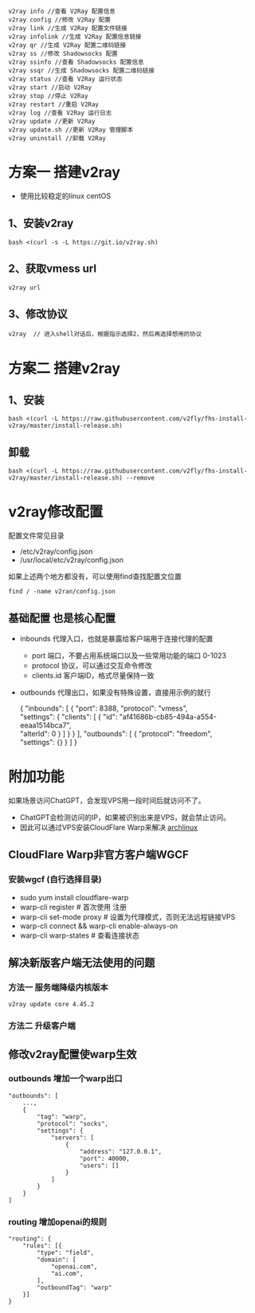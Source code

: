     v2ray info //查看 V2Ray 配置信息
    v2ray config //修改 V2Ray 配置
    v2ray link //生成 V2Ray 配置文件链接
    v2ray infolink //生成 V2Ray 配置信息链接
    v2ray qr //生成 V2Ray 配置二维码链接
    v2ray ss //修改 Shadowsocks 配置
    v2ray ssinfo //查看 Shadowsocks 配置信息
    v2ray ssqr //生成 Shadowsocks 配置二维码链接
    v2ray status //查看 V2Ray 运行状态
    v2ray start //启动 V2Ray
    v2ray stop //停止 V2Ray
    v2ray restart //重启 V2Ray
    v2ray log //查看 V2Ray 运行日志
    v2ray update //更新 V2Ray
    v2ray update.sh //更新 V2Ray 管理脚本
    v2ray uninstall //卸载 V2Ray

# 方案一 搭建v2ray
 * 使用比较稳定的linux   centOS

## 1、安装v2ray

    bash <(curl -s -L https://git.io/v2ray.sh)


## 2、获取vmess url

    v2ray url

## 3、修改协议

    v2ray  // 进入shell对话后，根据指示选择2，然后再选择想用的协议


# 方案二 搭建v2ray

## 1、安装
    bash <(curl -L https://raw.githubusercontent.com/v2fly/fhs-install-v2ray/master/install-release.sh)

## 卸载

    bash <(curl -L https://raw.githubusercontent.com/v2fly/fhs-install-v2ray/master/install-release.sh) --remove


# v2ray修改配置
配置文件常见目录
 + /etc/v2ray/config.json
 + /usr/local/etc/v2ray/config.json

如果上述两个地方都没有，可以使用find查找配置文位置

    find / -name v2ran/config.json

## 基础配置 也是核心配置
 + inbounds 代理入口，也就是暴露给客户端用于连接代理的配置
   + port 端口，不要占用系统端口以及一些常用功能的端口 0-1023
   + protocol 协议，可以通过交互命令修改
   + clients.id 客户端ID，格式尽量保持一致
 + outbounds 代理出口，如果没有特殊设置，直接用示例的就行


    {
        "inbounds": [
            {
                "port": 8388, 
                "protocol": "vmess",    
                "settings": {
                    "clients": [
                        {
                            "id": "af41686b-cb85-494a-a554-eeaa1514bca7",  
                            "alterId": 0
                        }
                    ]
                }
            }
        ],
        "outbounds": [
            {
                "protocol": "freedom",  
                "settings": {}
            }
        ]
    }

# 附加功能

如果场景访问ChatGPT，会发现VPS用一段时间后就访问不了。
 * ChatGPT会检测访问的IP，如果被识别出来是VPS，就会禁止访问。
 * 因此可以通过VPS安装CloudFlare Warp来解决 [archlinux](https://aur.archlinux.org/cloudflare-warp-bin.git)
## CloudFlare Warp非官方客户端WGCF
### 安装wgcf (自行选择目录)
  * sudo yum install cloudflare-warp
  * warp-cli register  # 首次使用 注册
  * warp-cli set-mode proxy   # 设置为代理模式，否则无法远程链接VPS
  * warp-cli connect && warp-cli enable-always-on
  * warp-cli warp-states  # 查看连接状态
## 解决新版客户端无法使用的问题
### 方法一 服务端降级内核版本
    v2ray update core 4.45.2

### 方法二 升级客户端

## 修改v2ray配置使warp生效

### outbounds 增加一个warp出口

    "outbounds": [
        ...,
        {
            "tag": "warp",
            "protocol": "socks",
            "settings": {
                "servers": [
                    {
                        "address": "127.0.0.1",
                        "port": 40000,
                        "users": []
                    }
                ]
            }
        }
    ]

### routing 增加openai的规则

    "routing": {
        "rules": [{
            "type": "field",
            "domain": [
                "openai.com",
                "ai.com",
            ],
            "outboundTag": "warp"
        }]
    }



